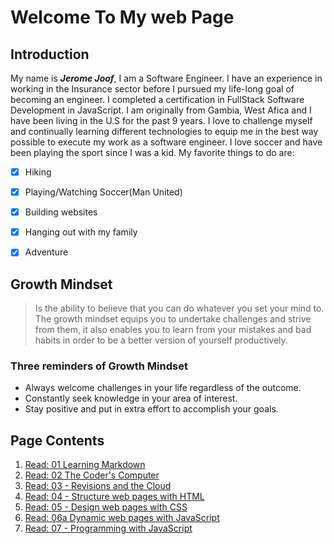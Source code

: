 # Welcome To My web Page


## Introduction
My name is ***Jerome Joof***, I am a Software Engineer. I have an experience in working in the Insurance sector before I pursued my life-long goal of becoming an engineer. I completed a certification in FullStack Software Development in JavaScript. I am originally from Gambia, West Afica and I have been living in the U.S for the past 9 years. I love to challenge myself and continually learning different technologies to equip me in the best way possible to execute my work as a software engineer. I love soccer and have been playing the sport since I was a kid. My favorite things to do are: 
- [x] Hiking 
- [x] Playing/Watching Soccer(Man United)
- [x] Building websites 
- [x] Hanging out with my family
- [x] Adventure


## Growth Mindset
> Is the ability to believe that you can do whatever you set your mind to. The growth mindset equips you to undertake challenges and strive from them, it also enables you to learn from your mistakes and bad habits in order to be a better version of yourself productively.

### Three reminders of Growth Mindset
- Always welcome challenges in your life regardless of the outcome.
- Constantly seek knowledge in your area of interest.
- Stay positive and put in extra effort to accomplish your goals.

## Page Contents
1. [Read: 01 Learning Markdown](https://github.com/jjblues86/learning-journal/wiki/Read:-01---Learning-Markdown)
2. [Read: 02 The Coder's Computer](https://github.com/jjblues86/learning-journal/wiki/Read:-02---The-Coder's-Computer)
3. [Read: 03 - Revisions and the Cloud](https://github.com/jjblues86/learning-journal/wiki/Read:-03---Revisions-and-the-Cloud)
4. [Read: 04 - Structure web pages with HTML](https://github.com/jjblues86/learning-journal/wiki/Read:-04---Structure-web-pages-with-HTML)
5. [Read: 05 - Design web pages with CSS](https://github.com/jjblues86/learning-journal/wiki/Read:-05---Design-web-pages-with-CSS)
6. [Read: 06a Dynamic web pages with JavaScript](https://github.com/jjblues86/basicJavascript)
7. [Read: 07 - Programming with JavaScript](https://github.com/jjblues86/learning-journal/wiki/Read:-07---Programming-with-JavaScript)


